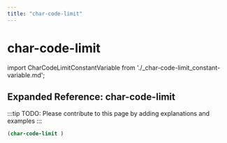 ```yaml
---
title: "char-code-limit"
---
```


# char-code-limit

import CharCodeLimitConstantVariable from './_char-code-limit_constant-variable.md';

<CharCodeLimitConstantVariable />

## Expanded Reference: char-code-limit

:::tip
TODO: Please contribute to this page by adding explanations and examples
:::

```lisp
(char-code-limit )
```
